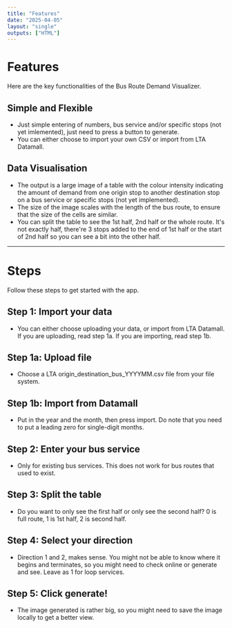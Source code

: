 ```yaml
---
title: "Features"
date: "2025-04-05"
layout: "single"
outputs: ["HTML"]
---
```


# Features  
Here are the key functionalities of the Bus Route Demand Visualizer.

## Simple and Flexible
- Just simple entering of numbers, bus service and/or specific stops (not yet imlemented), just need to press a button to generate.
- You can either choose to import your own CSV or import from LTA Datamall.

## Data Visualisation
- The output is a large image of a table with the colour intensity indicating the amount of demand from one origin stop to another destination stop on a bus service or specific stops (not yet implemented).
- The size of the image scales with the length of the bus route, to ensure that the size of the cells are similar.
- You can split the table to see the 1st half, 2nd half or the whole route. It's not exactly half, there're 3 stops added to the end of 1st half or the start of 2nd half so you can see a bit into the other half.

---

# Steps  
Follow these steps to get started with the app.

## Step 1: Import your data
- You can either choose uploading your data, or import from LTA Datamall. If you are uploading, read step 1a. If you are importing, read step 1b.

## Step 1a: Upload file
- Choose a LTA origin_destination_bus_YYYYMM.csv file from your file system.

## Step 1b: Import from Datamall
- Put in the year and the month, then press import. Do note that you need to put a leading zero for single-digit months.

## Step 2: Enter your bus service
- Only for existing bus services. This does not work for bus routes that used to exist.

## Step 3: Split the table
- Do you want to only see the first half or only see the second half? 0 is full route, 1 is 1st half, 2 is second half.

## Step 4: Select your direction
- Direction 1 and 2, makes sense. You might not be able to know where it begins and terminates, so you might need to check online or generate and see. Leave as 1 for loop services.

## Step 5: Click generate!
- The image generated is rather big, so you might need to save the image locally to get a better view.